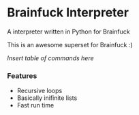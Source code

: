 Brainfuck Interpreter
====================

A interpreter written in Python for Brainfuck

This is an awesome superset for Brainfuck :)

*Insert table of commands here*

### Features
+ Recursive loops
+ Basically inifinite lists
+ Fast run time
